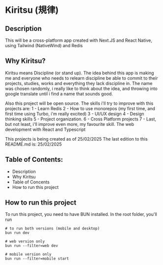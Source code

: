 # Kiritsu (規律)
## Description 
This will be a cross-platform app created with Next.JS and React Native, using Tailwind (NativeWind) and Redis

## Why Kiritsu?
Kiritsu means Discipline (or stand up). The idea behind this app is making me and everyone who needs to relearn discipline be able to commit to their projects, studies, works and everything they lack discipline in.
The name was chosen randomly, i really like to think about the idea, and throwing into google translate until i find a name that sounds good.

Also this project will be open source.
The skills i'll try to improve with this projects are:
1 - Learn Redis
2 - How to use monorepos (my first time, and first time using Turbo, i'm really excited)
3 - UI/UX design
4 - Design thinking skills
5 - Project organization. 
6 - Cross Platform projects
7 - Last, but not least, i'll improve even more, my favourite skill. The web development with React and Typescript



This projects is being created as of 25/02/2025
The last edition to this README.md is: 25/02/2025


## Table of Contents:
- Description
- Why Kiritsu
- Table of Concents
- How to run this project


## How to run this project

To run this project, you need to have BUN installed. 
In the root folder, you'll run
```
# to run both versions (mobile and desktop)
bun run dev

# web version only
bun run --filter=web dev

# mobile version only
bun run --filter=mobile start
``` 
